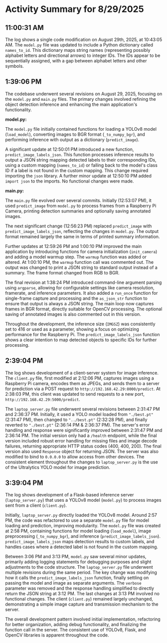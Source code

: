 # Activity Summary for 8/29/2025

## 11:00:31 AM
The log shows a single code modification on August 29th, 2025, at 10:43:05 AM.  The `model.py` file was updated to include a Python dictionary called `names_to_id`. This dictionary maps string names (representing possibly alphabet letters and directional arrows) to integer IDs. The IDs appear to be sequentially assigned, with a gap between alphabet letters and other symbols.


## 1:39:06 PM
The codebase underwent several revisions on August 29, 2025, focusing on the `model.py` and `main.py` files.  The primary changes involved refining the object detection inference and enhancing the main application's functionality.

**model.py:**

The `model.py` file initially contained functions for loading a YOLOv8 model (`load_model`), converting images to BGR format (`_to_numpy_bgr`), and performing inference with output as a dictionary (`predict_image`).

A significant update at 12:50:01 PM introduced a new function, `predict_image_labels_json`. This function processes inference results to output a JSON string mapping detected labels to their corresponding IDs, using a custom mapping (`names_to_id`) or falling back to the model's class ID if a label is not found in the custom mapping. This change required importing the `json` library.  A further minor update at 12:50:10 PM added `import json` to the imports.  No functional changes were made.

**main.py:**

The `main.py` file evolved over several commits. Initially (12:53:07 PM), it used `predict_image` from `model.py` to process frames from a Raspberry Pi Camera, printing detection summaries and optionally saving annotated images.

The next significant change (12:56:23 PM) replaced `predict_image` with `predict_image_labels_json`, reflecting the changes in `model.py`.  The output format remained largely the same in terms of printed summary information.

Further updates at 12:59:26 PM and 1:00:10 PM improved the main application by introducing functions for camera initialization (`init_camera`) and adding a model warmup step.  The `warmup` function was added or altered. At 1:00:10 PM, the `warmup` function call was commented out. The output was changed to print a JSON string to standard output instead of a summary.  The frame format changed from RGB to BGR.

The final revision at 1:38:24 PM introduced command-line argument parsing using `argparse`, allowing for configurable settings like camera resolution, framerate, and inference parameters.  It also added a `run_once` function for single-frame capture and processing and the `as_json_str` function to ensure that output is always a JSON string. The main loop now captures frames in BGR format, directly suitable for OpenCV processing.  The optional saving of annotated images is also commented out in this version.


Throughout the development, the inference size (`IMGSZ`) was consistently set to 416 or used as a parameter, showing a focus on optimizing performance for the Raspberry Pi.  The `predict_image_labels_json` function shows a clear intention to map detected objects to specific IDs for further processing.


## 2:39:04 PM
The log shows development of a client-server system for image inference.  The `client.py` file, first modified at 2:12:06 PM, captures images using a Raspberry Pi camera, encodes them as JPEGs, and sends them to a server for prediction via a POST request to `http://192.168.42.29:8000/predict`.  At 2:38:03 PM, this client was updated to send requests to a new port, `http://192.168.42.29:5000/predict`.

The `laptop_server.py` file underwent several revisions between 2:31:47 PM and 2:36:37 PM.  Initially, it used a YOLO model loaded from `"./best.pt"` (2:31:47 PM), then changed to `"../best.pt"` (2:32:28 PM), and finally reverted to `"./best.pt"` (2:36:14 PM & 2:36:37 PM).  The server's error handling and response were significantly improved between 2:31:47 PM and 2:36:14 PM.  The initial version only had a `/health` endpoint, while the final version included robust error handling for missing files and image decode failures, returning appropriate HTTP status codes (400, 400, 200).  The final version also used `Response` object for returning JSON. The server was also modified to bind to `0.0.0.0` to allow access from other devices.  The consistent element throughout the changes to `laptop_server.py` is the use of the Ultralytics YOLO model for image prediction.


## 3:39:04 PM
The log shows development of a Flask-based inference server (`laptop_server.py`) that uses a YOLOv8 model (`model.py`) to process images sent from a client (`client.py`).

Initially, `laptop_server.py` directly loaded the YOLOv8 model.  Around 2:57 PM,  the code was refactored to use a separate `model.py` file for model loading and prediction, improving modularity. The `model.py` file was created at 2:58 PM, containing functions for model loading (`load_model`), image preprocessing (`_to_numpy_bgr`), and inference (`predict_image_labels_json`).  `predict_image_labels_json`  maps detection results to custom labels, and handles cases where a detected label is not found in the custom mapping.

Between 3:06 PM and 3:13 PM,  `model.py` saw several minor updates, primarily adding logging statements for debugging purposes and slight adjustments to the code structure.  The `laptop_server.py` file underwent multiple revisions during the same period. The key change was modifying how it calls the `predict_image_labels_json` function, finally settling on passing the model and image as separate arguments. The `verbose` parameter was removed and the response handling simplified to directly return the JSON string at 3:12 PM. The last changes at 3:13 PM involved no functional changes.  The client (`client.py`) remained largely unchanged, demonstrating a simple image capture and transmission mechanism to the server.

The overall development pattern involved initial implementation, refactoring for better organization, adding debug functionality, and finalizing the function call in the server.  The consistent use of YOLOv8, Flask, and OpenCV libraries is apparent throughout the code.

